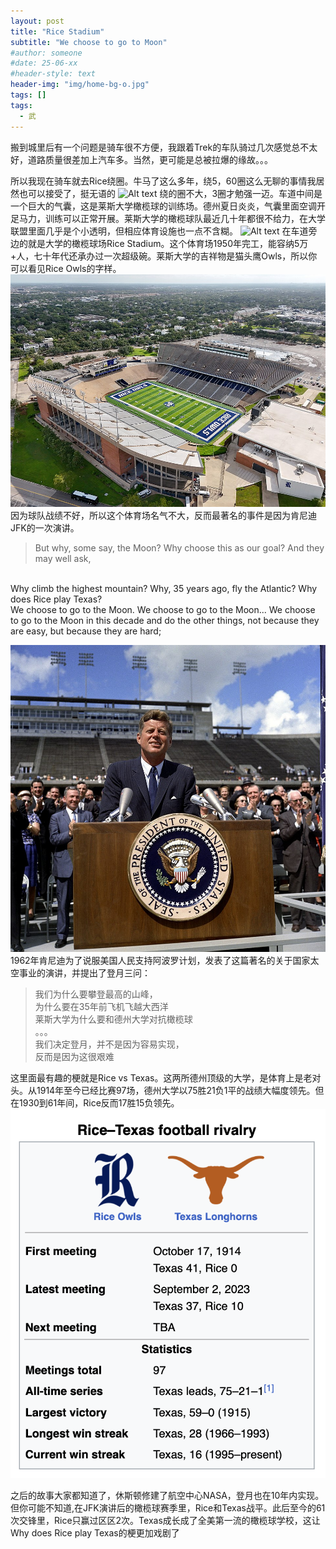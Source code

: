 ```yaml
---
layout: post
title: "Rice Stadium"
subtitle: "We choose to go to Moon"
#author: someone
#date: 25-06-xx
#header-style: text
header-img: "img/home-bg-o.jpg"
tags: []
tags:
  - 武
---
```


搬到城里后有一个问题是骑车很不方便，我跟着Trek的车队骑过几次感觉总不太好，道路质量很差加上汽车多。当然，更可能是总被拉爆的缘故。。。 

所以我现在骑车就去Rice绕圈。牛马了这么多年，绕5，60圈这么无聊的事情我居然也可以接受了，挺无语的
![Alt text](/assets/2025/25-07-09-rice_files/cycling.PNG)
绕的圈不大，3圈才勉强一迈。车道中间是一个巨大的气囊，这是莱斯大学橄榄球的训练场。德州夏日炎炎，气囊里面空调开足马力，训练可以正常开展。莱斯大学的橄榄球队最近几十年都很不给力，在大学联盟里面几乎是个小透明，但相应体育设施也一点不含糊。
![Alt text](/assets/2025/25-07-09-rice_files/air.PNG)
在车道旁边的就是大学的橄榄球场Rice Stadium。这个体育场1950年完工，能容纳5万+人，七十年代还承办过一次超级碗。莱斯大学的吉祥物是猫头鹰Owls，所以你可以看见Rice Owls的字样。
![Alt text](/assets/2025/25-07-09-rice_files/rice.jpg)
因为球队战绩不好，所以这个体育场名气不大，反而最著名的事件是因为肯尼迪JFK的一次演讲。
>But why, some say, the Moon? Why choose this as our goal? And they may well ask,  
<br>
Why climb the highest mountain?    
Why, 35 years ago, fly the Atlantic?   
Why does Rice play Texas?   
<br>
We choose to go to the Moon.  
We choose to go to the Moon...   
We choose to go to the Moon in this decade and do the other things, not because they are easy, but because they are hard;

![Alt text](/assets/2025/25-07-09-rice_files/jfk.jpg)
1962年肯尼迪为了说服美国人民支持阿波罗计划，发表了这篇著名的关于国家太空事业的演讲，并提出了登月三问：
> 我们为什么要攀登最高的山峰，  
  为什么要在35年前飞机飞越大西洋    
  莱斯大学为什么要和德州大学对抗橄榄球   
  。。。  
  我们决定登月，并不是因为容易实现，  
  反而是因为这很艰难

这里面最有趣的梗就是Rice vs Texas。这两所德州顶级的大学，是体育上是老对头。从1914年至今已经比赛97场，德州大学以75胜21负1平的战绩大幅度领先。但在1930到61年间，Rice反而17胜15负领先。
![Alt text](/assets/2025/25-07-09-rice_files/texas.png)

之后的故事大家都知道了，休斯顿修建了航空中心NASA，登月也在10年内实现。但你可能不知道,在JFK演讲后的橄榄球赛季里，Rice和Texas战平。此后至今的61次交锋里，Rice只赢过区区2次。Texas成长成了全美第一流的橄榄球学校，这让Why does Rice play Texas的梗更加戏剧了








